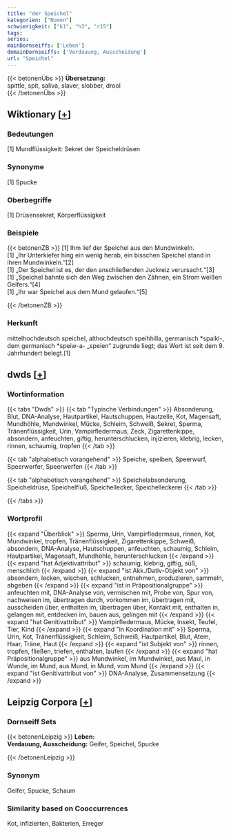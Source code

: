 ```yaml
---
title: "der Speichel"
kategorien: ["Nomen"]
schwierigkeit: ["k1", "h3", "r15"]
tags:
series:
mainDornseiffs: ['Leben']
domainDornseiffs: ['Verdauung, Ausscheidung']
url: "Speichel"
---
```


{{< betonenÜbs >}}
**Übersetzung:**  
spittle, spit, saliva, slaver, slobber, drool  
{{< /betonenÜbs >}}

## Wiktionary [[+](https://de.wiktionary.org/wiki/Speichel)]

### Bedeutungen
[1] Mundflüssigkeit: Sekret der Speicheldrüsen  

### Synonyme
[1] Spucke  

### Oberbegriffe
[1] Drüsensekret, Körperflüssigkeit  

### Beispiele
{{< betonenZB >}}
[1] Ihm lief der Speichel aus den Mundwinkeln.  
[1] „Ihr Unterkiefer hing ein wenig herab, ein bisschen Speichel stand in ihren Mundwinkeln.“[2]  
[1] „Der Speichel ist es, der den anschließenden Juckreiz verursacht.“[3]  
[1] „Speichel bahnte sich den Weg zwischen den Zähnen, ein Strom weißen Geifers.“[4]  
[1] „Ihr war Speichel aus dem Mund gelaufen.“[5]  

{{< /betonenZB >}}
### Herkunft
mittelhochdeutsch speichel, althochdeutsch speihhilla, germanisch *spaikl-, dem germanisch *speiw-a- „speien“ zugrunde liegt; das Wort ist seit dem 9. Jahrhundert belegt.[1]  



## dwds [[+](https://www.dwds.de/wb/Speichel)]

### Wortinformation
{{< tabs "Dwds" >}}
{{< tab "Typische Verbindungen" >}}
Absonderung, Blut, DNA-Analyse, Hautpartikel, Hautschuppen, Hautzelle, Kot, Magensaft, Mundhöhle, Mundwinkel, Mücke, Schleim, Schweiß, Sekret, Sperma, Tränenflüssigkeit, Urin, Vampirfledermaus, Zeck, Zigarettenkippe, absondern, anfeuchten, giftig, herunterschlucken, injizieren, klebrig, lecken, rinnen, schaumig, tropfen
{{< /tab >}}

{{< tab "alphabetisch vorangehend" >}}
Speiche, speiben, Speerwurf, Speerwerfer, Speerwerfen
{{< /tab >}}

{{< tab "alphabetisch vorangehend" >}}
Speichelabsonderung, Speicheldrüse, Speichelfluß, Speichellecker, Speichelleckerei
{{< /tab >}}

{{< /tabs >}}

### Wortprofil
{{< expand "Überblick" >}} Sperma, Urin, Vampirfledermaus, rinnen, Kot, Mundwinkel, tropfen, Tränenflüssigkeit, Zigarettenkippe, Schweiß, absondern, DNA-Analyse, Hautschuppen, anfeuchten, schaumig, Schleim, Hautpartikel, Magensaft, Mundhöhle, herunterschlucken {{< /expand >}}
{{< expand "hat Adjektivattribut" >}} schaumig, klebrig, giftig, süß, menschlich {{< /expand >}}
{{< expand "ist Akk./Dativ-Objekt von" >}} absondern, lecken, wischen, schlucken, entnehmen, produzieren, sammeln, abgeben {{< /expand >}}
{{< expand "ist in Präpositionalgruppe" >}} anfeuchten mit, DNA-Analyse von, vermischen mit, Probe von, Spur von, nachweisen im, übertragen durch, vorkommen im, übertragen mit, ausscheiden über, enthalten im, übertragen über, Kontakt mit, enthalten in, gelangen mit, entdecken im, bauen aus, gelingen mit {{< /expand >}}
{{< expand "hat Genitivattribut" >}} Vampirfledermaus, Mücke, Insekt, Teufel, Tier, Kind {{< /expand >}}
{{< expand "in Koordination mit" >}} Sperma, Urin, Kot, Tränenflüssigkeit, Schleim, Schweiß, Hautpartikel, Blut, Atem, Haar, Träne, Haut {{< /expand >}}
{{< expand "ist Subjekt von" >}} rinnen, tropfen, fließen, triefen, enthalten, laufen {{< /expand >}}
{{< expand "hat Präpositionalgruppe" >}} aus Mundwinkel, im Mundwinkel, aus Maul, in Wunde, im Mund, aus Mund, in Mund, vom Mund {{< /expand >}}
{{< expand "ist Genitivattribut von" >}} DNA-Analyse, Zusammensetzung {{< /expand >}}

## Leipzig Corpora [[+](https://corpora.uni-leipzig.de/en/res?word=Speichel&corpusId=deu_newscrawl-public_2018)]

### Dornseiff Sets
{{< betonenLeipzig >}}
**Leben:**  
**Verdauung, Ausscheidung:** Geifer, Speichel, Spucke  

{{< /betonenLeipzig >}}

### Synonym
Geifer, Spucke, Schaum


### Similarity based on Cooccurrences
Kot, infizierten, Bakterien, Erreger

